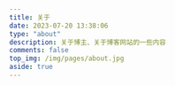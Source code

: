 ```yaml
---
title: 关于
date: 2023-07-20 13:38:06
type: "about"
description: 关于博主、关于博客网站的一些内容
comments: false
top_img: /img/pages/about.jpg
aside: true
---
```

